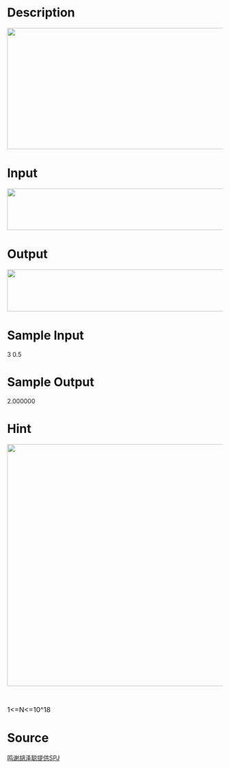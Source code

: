 
# Description

<div class="content"><p><img height="283" alt="" width="860" src="source/bzoj/3652/img/aHR0cHM6Ly9seWRzeS5jb20vSnVkZ2VPbmxpbmUvdXBsb2FkLzIwMTQwNy8xLmpwZw==.jpg"/></p></div>

# Input

<div class="content"><p><img height="97" alt="" width="858" src="source/bzoj/3652/img/aHR0cHM6Ly9seWRzeS5jb20vSnVkZ2VPbmxpbmUvdXBsb2FkLzIwMTQwNy8yLmpwZw==.jpg"/></p></div>

# Output

<div class="content"><p><img height="98" alt="" width="857" src="source/bzoj/3652/img/aHR0cHM6Ly9seWRzeS5jb20vSnVkZ2VPbmxpbmUvdXBsb2FkLzIwMTQwNy8zLmpwZw==.jpg"/></p></div>

# Sample Input

<div class="content"><span class="sampledata">3 0.5<br/>
</span></div>

# Sample Output

<div class="content"><span class="sampledata">2.000000<br/>
</span></div>

# Hint

<div class="content"><p></p><p><span style="font-size: medium"><img height="565" alt="" width="752" src="source/bzoj/3652/img/aHR0cHM6Ly9seWRzeS5jb20vSnVkZ2VPbmxpbmUvdXBsb2FkLzIwMTQwNy80LmpwZw==.jpg"/></span></p><br/>
<p><span style="font-size: medium">1&lt;=N&lt;=10^18</span></p><p></p></div>

# Source

<div class="content"><p><a href="problemset.php?search=鸣谢胡泽聪提供SPJ">鸣谢胡泽聪提供SPJ</a></p></div>

